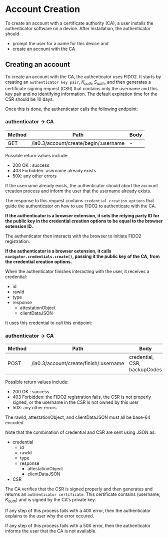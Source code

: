 # Account Creation

To create an account with a certificate authority (CA), a user installs the
authenticator software on a device. After installation, the authenticator should

- prompt the user for a name for this device and
- create an account with the CA

## Creating an account

To create an account with the CA, the authenticator uses FIDO2. It starts by
creating an `authenticator key pair`, $K_{auth}, S_{auth}$, and then generates a
certificate signing request (CSR) that contains only the username and this key
pair and no identifying information. The default expiration time for the CSR
should be 10 days.

Once this is done, the authenticator calls the following endpoint:

### authenticator -> CA

| Method | Path                                  | Body |
| ------ | ------------------------------------- | ---- |
| GET    | /la0.3/account/create/begin/:username | -    |

Possible return values include:

- 200 OK : success
- 403 Forbidden: username already exists
- 50X: any other errors

If the username already exists, the authenticator should abort the account
creation process and inform the user that the username already exists.

The response to this request contains `credential creation options` that guide
the authenticator on how to use FIDO2 to authenticate with the CA.

**If the authenticator is a browser extension, it sets the relying party ID for
the public key in the credential creation options to be equal to the browser
extension ID.**

The authenticator then interacts with the browser to initiate FIDO2
registration.

**If the authenticator is a browser extension, it calls
`navigator.credentials.create()`, passing it the public key of the CA, from the
credential creation options.**

When the authenticator finishes interacting with the user, it receives a
credential:

- id
- rawId
- type
- response
  - attestationObject
  - clientDataJSON

It uses this credential to call this endpoint:

### authenticator -> CA

| Method | Path                                   | Body                         |
| ------ | -------------------------------------- | ---------------------------- |
| POST   | /la0.3/account/create/finish/:username | credential, CSR, backupCodes |

Possible return values include:

- 200 OK : success
- 403 Forbidden: the FIDO2 registration fails, the CSR is not properly signed,
  or the username in the CSR is not owned by this user
- 50X: any other errors

The rawId, attestationObject, and clientDataJSON must all be base-64 encoded.

Note that the combination of credential and CSR are sent using JSON as:

- credential
  - id
  - rawId
  - type
  - response
    - attestationObject
    - clientDataJSON
- CSR

The CA verifies that the CSR is signed properly and then generates and returns
an `authenticator certificate`. This certificate contains (username, $K_{auth}$)
and is signed by the CA's private key.

If any step of this process fails with a 40X error, then the authenticator
explains to the user why the error occured.

If any step of this process fails with a 50X error, then the authenticator
informs the user that the CA is not available.
